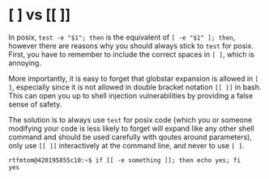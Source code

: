 # [ ] vs [[ ]]

In posix, `test -e "$1"; then` is the equivalent of `[ -e "$1" ]; then`, however there are reasons why you should always stick to `test` for posix. First, you have to remember to include the correct spaces in `[ ]`, which is annoying. 

More importantly, it is easy to forget that globstar expansion is allowed in `[ ]`, especially since it is not allowed in double bracket notation `[[ ]]` in bash. This can open you up to shell injection vulnerabilities by providing a false sense of safety. 

The solution is to always use `test` for posix code (which you or someone modifying your code is less likely to forget will expand like any other shell command and should be used carefully with qoutes around parameters), only use `[[ ]]` interactively at the command line, and never to use `[ ]`.
```
rtfmtom@420195855c10:~$ if [[ -e something ]]; then echo yes; fi  
yes
```
